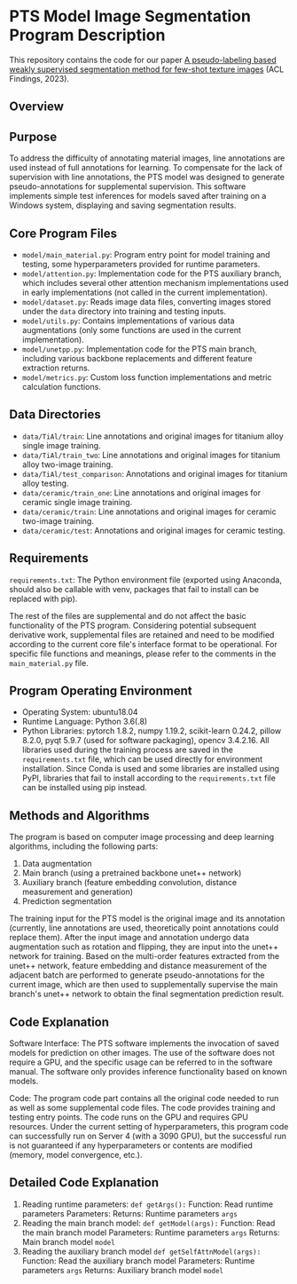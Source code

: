 # PTS Model Image Segmentation Program Description
This repository contains the code for our paper [A pseudo-labeling based weakly supervised segmentation method for few-shot texture images](https://www.sciencedirect.com/science/article/pii/S095741742302612X) (ACL Findings, 2023).

## Overview

## Purpose
To address the difficulty of annotating material images, line annotations are used instead of full annotations for learning. To compensate for the lack of supervision with line annotations, the PTS model was designed to generate pseudo-annotations for supplemental supervision. This software implements simple test inferences for models saved after training on a Windows system, displaying and saving segmentation results.

## Core Program Files
- `model/main_material.py`: Program entry point for model training and testing, some hyperparameters provided for runtime parameters.
- `model/attention.py`: Implementation code for the PTS auxiliary branch, which includes several other attention mechanism implementations used in early implementations (not called in the current implementation).
- `model/dataset.py`: Reads image data files, converting images stored under the `data` directory into training and testing inputs.
- `model/utils.py`: Contains implementations of various data augmentations (only some functions are used in the current implementation).
- `model/unetpp.py`: Implementation code for the PTS main branch, including various backbone replacements and different feature extraction returns.
- `model/metrics.py`: Custom loss function implementations and metric calculation functions.

## Data Directories
- `data/TiAl/train`: Line annotations and original images for titanium alloy single image training.
- `data/TiAl/train_two`: Line annotations and original images for titanium alloy two-image training.
- `data/TiAl/test_comparison`: Annotations and original images for titanium alloy testing.
- `data/ceramic/train_one`: Line annotations and original images for ceramic single image training.
- `data/ceramic/train`: Line annotations and original images for ceramic two-image training.
- `data/ceramic/test`: Annotations and original images for ceramic testing.

## Requirements
`requirements.txt`: The Python environment file (exported using Anaconda, should also be callable with venv, packages that fail to install can be replaced with pip).

The rest of the files are supplemental and do not affect the basic functionality of the PTS program. Considering potential subsequent derivative work, supplemental files are retained and need to be modified according to the current core file's interface format to be operational. For specific file functions and meanings, please refer to the comments in the `main_material.py` file.

## Program Operating Environment
- Operating System: ubuntu18.04
- Runtime Language: Python 3.6(.8)
- Python Libraries: pytorch 1.8.2, numpy 1.19.2, scikit-learn 0.24.2, pillow 8.2.0, pyqt 5.9.7 (used for software packaging), opencv 3.4.2.16. All libraries used during the training process are saved in the `requirements.txt` file, which can be used directly for environment installation. Since Conda is used and some libraries are installed using PyPI, libraries that fail to install according to the `requirements.txt` file can be installed using pip instead.

## Methods and Algorithms
The program is based on computer image processing and deep learning algorithms, including the following parts:
1. Data augmentation
2. Main branch (using a pretrained backbone unet++ network)
3. Auxiliary branch (feature embedding convolution, distance measurement and generation)
4. Prediction segmentation

The training input for the PTS model is the original image and its annotation (currently, line annotations are used, theoretically point annotations could replace them). After the input image and annotation undergo data augmentation such as rotation and flipping, they are input into the unet++ network for training. Based on the multi-order features extracted from the unet++ network, feature embedding and distance measurement of the adjacent batch are performed to generate pseudo-annotations for the current image, which are then used to supplementally supervise the main branch's unet++ network to obtain the final segmentation prediction result.

## Code Explanation
Software Interface: The PTS software implements the invocation of saved models for prediction on other images. The use of the software does not require a GPU, and the specific usage can be referred to in the software manual. The software only provides inference functionality based on known models.

Code: The program code part contains all the original code needed to run as well as some supplemental code files. The code provides training and testing entry points. The code runs on the GPU and requires GPU resources. Under the current setting of hyperparameters, this program code can successfully run on Server 4 (with a 3090 GPU), but the successful run is not guaranteed if any hyperparameters or contents are modified (memory, model convergence, etc.).

## Detailed Code Explanation
1. Reading runtime parameters:
   `def getArgs():`
   Function: Read runtime parameters
   Parameters:
   Returns: Runtime parameters `args`
2. Reading the main branch model:
   `def getModel(args):`
   Function: Read the main branch model
   Parameters: Runtime parameters `args`
   Returns: Main branch model `model`
3. Reading the auxiliary branch model
   `def getSelfAttnModel(args):`
   Function: Read the auxiliary branch model
   Parameters: Runtime parameters `args`
   Returns: Auxiliary branch model `model`

